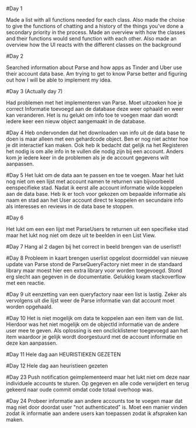 #Day 1

Made a list with all functions needed for each class. 
Also made the choise to give the functions of chatting and a history of the things you've done a secondary priority in the process.
Made an overview with how the classes and their functions would send function with each other.
Also made an overview how the UI reacts with the different classes on the background

#Day 2

Searched information about Parse and how apps as Tinder and Uber use their account data base.
Am trying to get to know Parse better and figuring out how I will be able to implement my idea.

#Day 3 (Actually day 7)

Had problemen met het implementeren van Parse. Moet uitzoeken hoe je correct Informatie toevoegd aan de database deze weer ophaald
en weer kan veranderen. Het is nu gelukt om info toe te voegen maar dan wordt iedere keer een nieuw object aangemaakt in de database.

#Day 4
Heb ondervonden dat het downloaden van info uit de data base te doen is maar alleen met een gehardcode object. Ben er nog niet achter hoe je dit interactief kan maken. Ook heb ik bedacht dat gelijk na het Registeren het nodig is om alle info in te vullen die nodig zijn bij een account. Anders kom je iedere keer in de problemen als je de account gegevens wilt aanpassen. 

#Day 5
Het lukt om de data aan te passen en toe te voegen. Maar het lukt nog niet om een lijst met account namen te returnen van bijvoorbeeld eenspecifieke stad. Nadat ik eerst alle account informatie wilde  koppelen aan de data base. Heb ik er toch voor gekozen om bepaalde informatie als naam en stad aan het User account direct te koppelen en secundaire info als interesses en reviews in de data base te stoppen. 

#Day 6 

Het lukt om een een lijst met ParseUsers te returnen uit een specifieke stad maar het lukt nog niet om deze uit te beelden in een List View. 

#Day 7
Hang al 2 dagen bij het correct in beeld brengen van de userlist!! 

#Day 8 
Probleem in kaart brengen userlist opgelost doormiddel van nieuwe update van Parse stond de ParseQueryFactory niet meer in de standaard library maar moest hier een extra library voor worden toegevoegd. Stond erg slecht aan gegeven in de documentatie. Gelukkig kwam stackoverflow met een reactie.

#Day 9 
uit eenzetting van een queryfactory naar een list is lastig. Zeker als vervolgens uit die lijst weer de Parse informatie van dat account moet worden opgehaald.

#Day 10
Het is niet mogelijk om data te koppelen aan een item van de list. Hierdoor was het niet mogelijk om de objectId informatie van de andere user mee te geven. Als oplossing is een onclicklistener toegevoegd aan het item waardoor je gelijk wordt doorgestuurd met de account informatie en deze kan aanpassen. 

#Day 11
Hele dag aan HEURISTIEKEN GEZETEN

#Day 12 
Hele dag aan heuristieen gezeten

#Day 23
Push notification geimplementeerd maar het lukt niet om deze naar individuele accounts te sturen. Op gegeven en alle code verwijdert en terug gekeerd naar oude commit omdat code totaal overhoop was.

#Day 24
Probeer informatie aan andere accounts toe te voegen maar dat mag niet door doordat user "not authenticated" is. Moet een manier vinden zodat ik informatie aan andere users kan toepassen zodat ik afspraken kan maken. 



